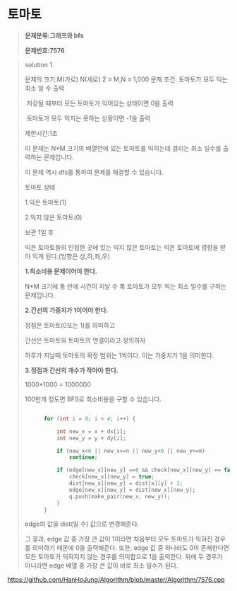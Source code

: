 # 토마토

> **문제분류:그래프와 bfs**
>
> **문제번호:7576**

> solution 1.
>
> 문제의 크기:M(가로) N(세로)  2 ≤ M,N ≤ 1,000
> 문제 조건:  토마토가 모두 익는 최소 일 수 출력
>
> ​                    저장될 때부터 모든 토마토가 익어있는 상태이면 0을 출력
>
> ​                    토마토가 모두 익지는 못하는 상황이면 -1을 출력
>
> 제한시간:1초
>
>
>
> 이 문제는 N*M 크기의 배열안에 있는 토마토를 익히는데 걸리는 최소 일수를 출력하는 문제입니다.
>
> 이 문제 역시 dfs를 통하여 문제를 해결할 수 있습니다.
>
>
>
> 토마토 상태
>
> 1.익은 토마토(1)
>
> 2.익지 않은 토마토(0)
>
>
>
> 보관 1일 후
>
> 익은 토마토들의 인접한 곳에 있는 익지 않은 토마토는
> 익은 토마토에 영향을 받아 익게 된다.(방향은 상,하,좌,우)
>
>
>
> **1.최소비용 문제이어야 한다.**
>
> N*M 크기에 통 안에 시간이 지날 수 록 토마토가 모두 익는 최소 일수를 구하는 문제입니다.
>
>
>
> **2.간선의 가중치가 1이어야 한다.**
>
> 정점은 토마토(0또는 1)를 의미하고
>
> 간선은 토마토와 토마토의 연결이라고 정의하자
>
> 하루가 지날때 토마토의 확장 범위는 1씩이다. 이는 가중치가 1을 의미한다.
>
>
>
> **3.정점과 간선의 개수가 작아야 한다.**
>
> 1000*1000 = 1000000
>
> 100만개 정도면 BFS로 최소비용을 구할 수 있습니다.
>
>
>
> ```C++
> 
> 		for (int i = 0; i < 4; i++) {
> 
> 			int new_x = x + dx[i];
> 			int new_y = y + dy[i];
> 
> 			if (new_x<0 || new_x>=n || new_y<0 || new_y>=m)
> 				continue;
> 
> 			if (edge[new_x][new_y] ==0 && check[new_x][new_y] == false) {
> 				check[new_x][new_y] = true;
> 				dist[new_x][new_y] = dist[x][y] + 1;
> 				edge[new_x][new_y] = dist[new_x][new_y];
> 				q.push(make_pair(new_x, new_y));
> 			}
> 		}
> 
> ```
>
> edge의 값을 dist(일 수) 값으로 변경해준다.
>
> 그 결과, edge 값 중 가장 큰 값이 1이라면 처음부터 모두 토마토가 익혀진 경우를 의미하기 때문에 0을 출력해준다. 또한, edge 값 중 하나라도 0이 존재한다면 모든 토마토가 익혀지지 않는 경우를 의미함으로 1을 출력한다. 위에 두 경우가 아니라면 edge 배열 중 가장 큰 값이 바로 최소 일수가 된다.

https://github.com/HanHoJung/Algorithm/blob/master/Algorithm/7576.cpp












